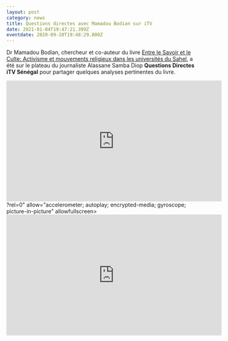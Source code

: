 ```yaml
---
layout: post
category: news
title: Questions directes avec Mamadou Bodian sur iTV
date: 2021-01-04T19:47:21.399Z
eventdate: 2020-09-20T19:48:29.800Z
---
```

Dr Mamadou Bodian, chercheur et co-auteur du livre [Entre le Savoir et le Culte: Activisme et mouvements religieux dans les universités du Sahel](https://www.amalion.net/catalogue/entre-le-savoir-et-le-culte-activisme-et-mouvements-religieux-dans-les-universit%C3%A9s-du-sahel/), a été sur le plateau du journaliste Alassane Samba Diop **Questions Directes**  **iTV Sénégal** pour partager quelques analyses pertinentes du livre.

<div class="video-box"><iframe width="560" height="315" src="https://www.youtube.com/embed/<iframe width="560" height="315" src="https://www.youtube.com/embed/GV-WjVOYvbM" title="YouTube video player" frameborder="0" allow="accelerometer; autoplay; clipboard-write; encrypted-media; gyroscope; picture-in-picture" allowfullscreen></iframe>?rel=0" allow="accelerometer; autoplay; encrypted-media; gyroscope; picture-in-picture" allowfullscreen></iframe></div>



<iframe width="560" height="315" src="https://www.youtube.com/embed/GV-WjVOYvbM" title="YouTube video player" frameborder="0" allow="accelerometer; autoplay; clipboard-write; encrypted-media; gyroscope; picture-in-picture" allowfullscreen></iframe>